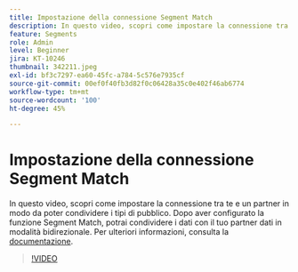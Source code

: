 ```yaml
---
title: Impostazione della connessione Segment Match
description: In questo video, scopri come impostare la connessione tra te e un partner in modo da poter condividere i tipi di pubblico. Dopo aver configurato questa funzione di corrispondenza segmento, ... (Le descrizioni devono essere comprese tra 60 e 160 caratteri)
feature: Segments
role: Admin
level: Beginner
jira: KT-10246
thumbnail: 342211.jpeg
exl-id: bf3c7297-ea60-45fc-a784-5c576e7935cf
source-git-commit: 00ef0f40fb3d82f0c06428a35c0e402f46ab6774
workflow-type: tm+mt
source-wordcount: '100'
ht-degree: 45%

---
```


# Impostazione della connessione Segment Match

In questo video, scopri come impostare la connessione tra te e un partner in modo da poter condividere i tipi di pubblico. Dopo aver configurato la funzione Segment Match, potrai condividere i dati con il tuo partner dati in modalità bidirezionale. Per ulteriori informazioni, consulta la [documentazione](https://experienceleague.adobe.com/docs/experience-platform/segmentation/ui/segment-match/overview.html?lang=it).

>[!VIDEO](https://video.tv.adobe.com/v/342211/?learn=on)
